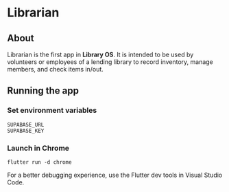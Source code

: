# Librarian

## About

Librarian is the first app in **Library OS**. It is intended to be used by volunteers or employees of a lending library to record inventory, manage members, and check items in/out.

## Running the app

### Set environment variables

```
SUPABASE_URL
SUPABASE_KEY
```

### Launch in Chrome

```
flutter run -d chrome
```

For a better debugging experience, use the Flutter dev tools in Visual Studio Code.